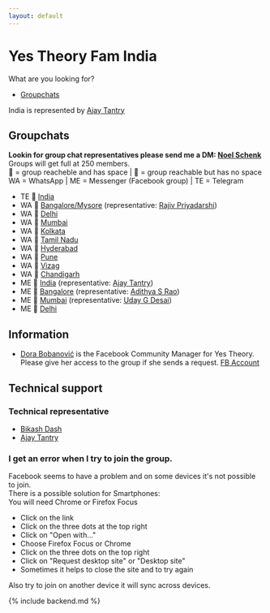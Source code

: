 ```yaml
---
layout: default
---
```

# Yes Theory Fam India  
What are you looking for?
* [Groupchats](#groupchats)

India is represented by [Ajay Tantry](https://www.facebook.com/ajay.tantry)

## Groupchats  
**Lookin for group chat representatives please send me a DM: [Noel Schenk](https://www.facebook.com/noel.elias.schenk)**  
Groups will get full at 250 members.  
💚 = group reacheble and has space | 💛 = group reachable but has no space  
WA = WhatsApp | ME = Messenger (Facebook group) | TE = Telegram
* TE 💚 [India](https://t.me/joinchat/MU9y4xPqL7rnULJxxx8a0Q)
* WA 💚 [Bangalore/Mysore](https://chat.whatsapp.com/K35RTnq9cxTCluSETqiEzZ) (representative: [Rajiv Priyadarshi](https://www.facebook.com/rajivpriyadarshi))
* WA 💚 [Delhi](https://chat.whatsapp.com/LyNCr1GkppR9qJ1X7tknHu)
* WA 💚 [Mumbai](https://chat.whatsapp.com/IUGk6sLEBtTFgOk5g8jEKi?fbclid=IwAR05ZlYeIcRod-lL4zN3_6XnhhfnAkokcpBNGuxLNRJpwbEuG0VB6KLkA04)
* WA 💚 [Kolkata](https://chat.whatsapp.com/KnIHcCBy92PAgIBKYJyrnt)
* WA 💚 [Tamil Nadu](https://chat.whatsapp.com/GtixqBpBNQ6GewVxFlhCHI)
* WA 💚 [Hyderabad](https://chat.whatsapp.com/LeTVbbfXiC8ENaQjslpgiu)
* WA 💚 [Pune](https://chat.whatsapp.com/HXhRe6kqZLvKlkt1gHmLax)
* WA 💚 [Vizag](https://chat.whatsapp.com/B6emIpTFApXCpjIxxvG3Jn)
* WA 💚 [Chandigarh](https://chat.whatsapp.com/LJvIe1qUhGnD7g7Sq35spu)
* ME 💚 [India](https://m.me/join/AbYQ3LU2_niAZPpC) (representative: [Ajay Tantry](https://www.facebook.com/ajay.tantry))
* ME 💚 [Bangalore](https://m.me/join/AbYadmRTvjsqlHId) (representative: [Adithya S Rao](https://www.facebook.com/profile.php?id=100004124409756))
* ME 💚 [Mumbai](https://m.me/join/AbYRahr78yleYBdR) (representative: [Uday G Desai](https://www.facebook.com/uday.desai.585))
* ME 💚 [Delhi](https://chat.whatsapp.com/LyNCr1GkppR9qJ1X7tknHu)

## Information  
* [Dora Bobanović](https://www.linkedin.com/in/dora-bobanovi%C4%87/) is the Facebook Community Manager for Yes Theory. Please give her access to the group if she sends a request. [FB Account](https://www.facebook.com/dora.bobanovic)  

## Technical support  
### Technical representative
* [Bikash Dash](https://www.facebook.com/beeeku)
* [Ajay Tantry](https://www.facebook.com/ajay.tantry)  

### I get an error when I try to join the group.  
Facebook seems to have a problem and on some devices it's not possible to join.  
There is a possible solution for Smartphones:  
You will need Chrome or Firefox Focus  
* Click on the link
* Click on the three dots at the top right
* Click on "Open with..."
* Choose Firefox Focus or Chrome
* Click on the three dots on the top right
* Click on "Request desktop site" or "Desktop site"
* Sometimes it helps to close the site and to try again  

Also try to join on another device it will sync across devices.  


{% include backend.md %}
